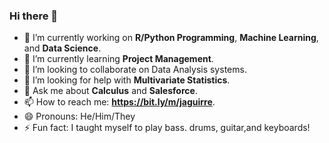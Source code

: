 ### Hi there 👋
- 🔭 I’m currently working on **R/Python Programming**, **Machine Learning**, and **Data Science**.
- 🌱 I’m currently learning **Project Management**.
- 👯 I’m looking to collaborate on Data Analysis systems.
- 🤔 I’m looking for help with **Multivariate Statistics**.
- 💬 Ask me about **Calculus** and **Salesforce**.
- 📫 How to reach me: **https://bit.ly/m/jaguirre**.
- 😄 Pronouns: He/Him/They
- ⚡ Fun fact: I taught myself to play bass. drums, guitar,and keyboards!
